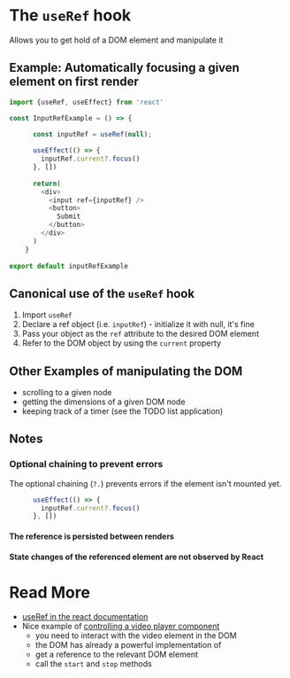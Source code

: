 # The `useRef` hook

Allows you to get hold of a DOM element and manipulate it 

## Example: Automatically focusing a given element on first render

```js
import {useRef, useEffect} from 'react'

const InputRefExample = () => {

	  const inputRef = useRef(null);
  
	  useEffect(() => {
	    inputRef.current?.focus()
	  }, [])
  
	  return(
	    <div>
	      <input ref={inputRef} />
	      <button>
			Submit
		  </button>
	    </div>
	  )
	}
	
export default inputRefExample
```
## Canonical use of the `useRef` hook
1. Import `useRef`
2. Declare a ref object (i.e. `inputRef`) - initialize it with null, it's fine
3. Pass your object as the `ref` attribute to the desired DOM element
4. Refer to the DOM object by using the `current` property 


## Other Examples of  manipulating the DOM 
- scrolling to a given node
- getting the dimensions of a given DOM node
- keeping track of a timer (see the TODO list application)

## Notes

### Optional chaining to prevent errors

The optional chaining (`?.`) prevents errors if the element isn't mounted yet.

```js
	  useEffect(() => {
	    inputRef.current?.focus()
	  }, [])
```

#### The reference is persisted between renders

#### State changes of the referenced element are not observed by React

# Read More

- [useRef in the react documentation](https://react.dev/learn/manipulating-the-dom-with-refs)
- Nice example of [controlling a video player component](https://react.dev/learn/synchronizing-with-effects#step-1-declare-an-effect)
	- you need to interact with the video element in the DOM 
	- the DOM has already a powerful implementation of 
	- get a reference to the relevant DOM element
	- call the `start` and `stop` methods 
